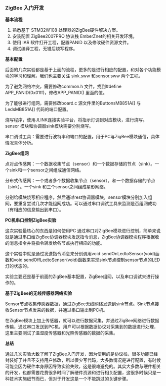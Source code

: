 ### ZigBee 入门开发

**基本流程**

1. 熟悉基于 STM32W108 处理器的ZigBee硬件解决方案。
2. 安装配置 ZigBee2007PRO 协议栈 EmberZnet的相关开发环境。
3. 使用 IAR 软件打开工程，配置PANID 以及修改硬件资源文件。
4. 调试编译工程，无错后烧写程序。



**基本配置**

后面的几次实验都是基于上面的流程，更多的是进行相应的配置，和对各个功能模块的学习和理解。我们也主要关注 sink.sww 和sensor.sww 两个工程。

为了避免网络冲突，需要修改common.h 文件，找到#define APP_PANID(0x01ff)，修改APP_PANID() 里面的值。

为了能够进行组网，需要修改board.c 源文件里的ButtonsMB851A[] 与 LedsMB851A[] 代码的端口配置。

烧写程序，使用JLINK连接实验平台，将指示灯调到对应模块，进行烧写。sensor 模块和协调器sink模块需要分别烧写。

串口调试工具：需要进行波特率和端口的配置，用于PC与ZigBee模块通信，具体情况具体分析。



**ZigBee组网**

点对点传感网：一个数据收集节点（sensor）和一个数据存储的节点（sink）。一个sink和一个sensor之间组成通信网络。

分布式传感网：一个或者多个数据收集节点（sensor），和一个数据存储的节点（sink）。一个sink 和三个sensor之间组成星形网络。

分别给模块烧写相应程序，然后通过rest协调器模块，sensor模块分别加入组网，要重复尝试几次才能组网成功。可以通过串口调试工具来监测是否组网成功（有相应的信息输出到串口）。



 **PC机串口控制ZigBee实验**

这次实验最核心的东西是如何使用PC 通过串口对ZigBee模块进行控制，简单来说就是通过串口给ZigBee协调器模块发送指令消息，ZigBee协调器模块程序根据收的消息指令并将指令转发给各节点执行相应的功能。

这个实验中就是通过发送指令消息来分别调用void sendOnLedtoSensor(void)函数和void sendOffLedtoSensor(void)函数来实现sink节点控制sensor节点的LED灯的状态的。

实验主要还是基于前面的ZigBee基本配置，ZigBee组网，以及串口调试来进行操作的。



**基于ZigBee的无线传感器网络实验**

Sensor节点收集传感器数据，通过ZigBee无线网络发送到sink节点。Sink节点接收Sensor节点发来的数据，并通过串口输出到PC机。

在ZigBee模块上加上传感器，就可以进行数据采集，并通过ZigBee网络进行数据传输，通过串口发送到PC机，用户可以根据数据协议对采集到的数据进行处理，这里主要测试了温湿度传感器和光照传感器的数据的采集。



**总结**

通过几次实验大致了解了ZigBee入门开发，因为使用的是协议栈，很多功能已经封装好了并且不支持用户修改，所以很少写代码，大多数情况是进行配置，有时候可能会因为硬件本身原因导致实验失败，这是很难避免的。其实大多数与硬件相关的开发，也都需要花费很多时间了解硬件资源和进行相关配置，这很多时候只是一种技术实施细节而已，但对于开发这是一个不能跳过的关键步骤。